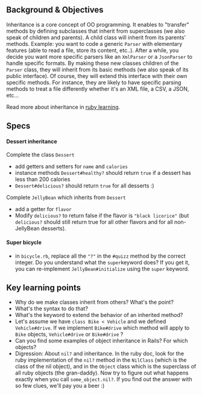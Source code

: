 ## Background & Objectives

Inheritance is a core concept of OO programming. It enables to "transfer" methods by defining subclasses that inherit from superclasses (we also speak of children and parents). A child class will inherit from its parents' methods. Example: you want to code a generic `Parser` with elementary features (able to read a file, store its content, etc..). After a while, you decide you want more specific parsers like an `XmlParser` or a `JsonParser` to handle specific formats. By making these new classes children of the `Parser` class, they will inherit from its basic methods (we also speak of its public interface). Of course, they will extend this interface with their own specific methods. For instance, they are likely to have specific parsing methods to treat a file differently whether it's an XML file, a CSV, a JSON, etc...

Read more about inheritance in [ruby learning](http://rubylearning.com/satishtalim/ruby_inheritance.html).

## Specs

#### Dessert inheritance

Complete the class `Dessert`

- add getters and setters for `name` and `calories`
- instance methods `Dessert#healthy?` should return `true` if a dessert has less than 200 calories
- `Dessert#delicious?` should return `true` for all desserts :)

Complete `JellyBean` which inherits from `Dessert`

- add a getter for `flavor`
- Modify `delicious?` to return false if the flavor is `"black licorice"` (but `delicious?` should still return true for all other flavors and for all non-JellyBean desserts).

#### Super bicycle

* in `bicycle.rb`, replace all the `"?"` in the `#quizz` method by the correct integer. Do you understand what the `super`keyword does? If you get it, you can re-implement `JellyBean#initialize` using the `super` keyword.

## Key learning points

- Why do we make classes inherit from others? What's the point?
- What's the syntax to do that?
- What's the keyword to extend the behavior of an inherited method?
- Let's assume we have `class Bike < Vehicle` and we defined `Vehicle#drive`. If we implement `Bike#drive` which method will apply to `Bike` objects, `Vehicle#drive` or `Bike#drive` ?
- Can you find some examples of object inheritance in Rails? For which objects?
- Digression: About `nil?` and inheritance. In the ruby doc, look for the ruby implementation of the `nil?` method in the `NilClass` (which is the class of the nil object), and in the `Object` class which is the superclass of all ruby objects (the gran-daddy). Now try to figure out what happens exactly when you call `some_object.nil?`. If you find out the answer with so few clues, we'll pay you a beer :)
